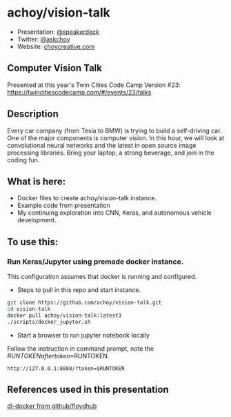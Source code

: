 # achoy/vision-talk

* Presentation: [@speakerdeck](https://speakerdeck.com/achoy/computer-vision-2019-presentation-number-tccc23)
* Twitter: [@askchoy](https://twitter.com/askchoy)
* Website: [choycreative.com](https://www.choycreative.com)

## Computer Vision Talk

Presented at this year's Twin Cities Code Camp Version #23:
https://twincitiescodecamp.com/#/events/23/talks

## Description

Every car company (from Tesla to BMW) is trying to build a self-driving car. One of the major components is computer vision. In this hour, we will look at convolutional neural networks and the latest in open source image processing libraries. Bring your laptop, a strong beverage, and join in the coding fun.

## What is here:
* Docker files to create achoy/vision-talk instance.
* Example code from presentation
* My continuing exploration into CNN, Keras, and autonomous vehicle development.

## To use this:

### Run Keras/Jupyter using premade docker instance.
This configuration assumes that docker is running and configured.

* Steps to pull in this repo and start instance.

```bash
git clone https://github.com/achoy/vision-talk.git
cd vision-talk
docker pull achoy/vision-talk:latest3
./scripts/docker_jupyter.sh
```

* Start a browser to run jupyter notebook locally

Follow the instruction in command prompt, note the $RUNTOKEN after token=$RUNTOKEN.

```browser
http://127.0.0.1:8888/?token=$RUNTOKEN
```

## References used in this presentation

[dl-docker from github/floydhub](https://github.com/floydhub/dl-docker)
